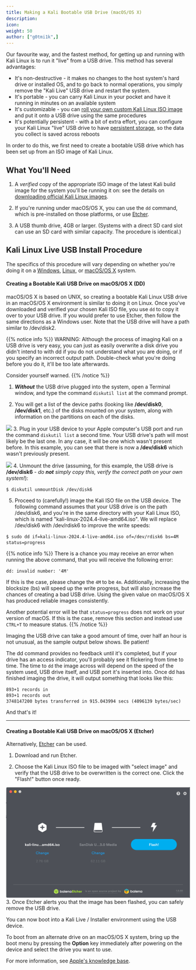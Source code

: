 ```yaml
---
title: Making a Kali Bootable USB Drive (macOS/OS X)
description:
icon:
weight: 50
author: ["g0tmi1k",]
---
```


Our favourite way, and the fastest method, for getting up and running with Kali Linux is to run it "live" from a USB drive. This method has several advantages:

- It's non-destructive - it makes no changes to the host system's hard drive or installed OS, and to go back to normal operations, you simply remove the "Kali Live" USB drive and restart the system.
- It's portable - you can carry Kali Linux in your pocket and have it running in minutes on an available system
- It's customizable - you can [roll your own custom Kali Linux ISO image](/docs/development/live-build-a-custom-kali-iso/) and put it onto a USB drive using the same procedures
- It's potentially persistent - with a bit of extra effort, you can configure your Kali Linux "live" USB drive to have [persistent storage](/docs/usb/usb-persistence/), so the data you collect is saved across reboots

In order to do this, we first need to create a bootable USB drive which has been set up from an ISO image of Kali Linux.

## What You'll Need

1. A _verified_ copy of the appropriate ISO image of the latest Kali build image for the system you'll be running it on: see the details on [downloading official Kali Linux images](/docs/introduction/download-official-kali-linux-images/).

2. If you're running under macOS/OS X, you can use the `dd` command, which is pre-installed on those platforms, or use [Etcher](https://www.balena.io/etcher/).

3. A USB thumb drive, 4GB or larger. (Systems with a direct SD card slot can use an SD card with similar capacity. The procedure is identical.)

## Kali Linux Live USB Install Procedure

The specifics of this procedure will vary depending on whether you're doing it on a [Windows](/docs/usb/live-usb-install-with-windows/), [Linux](/docs/usb/live-usb-install-with-linux/), or [macOS/OS X](/docs/usb/live-usb-install-with-mac/) system.

#### Creating a Bootable Kali USB Drive on macOS/OS X (DD)

macOS/OS X is based on UNIX, so creating a bootable Kali Linux USB drive in an macOS/OS X environment is similar to doing it on Linux. Once you've downloaded and verified your chosen Kali ISO file, you use `dd` to copy it over to your USB drive. If you would prefer to use Etcher, then follow the same directions as a Windows user. Note that the USB drive will have a path similar to /dev/disk2.

{{% notice info %}}
WARNING: Although the process of imaging Kali on a USB drive is very easy, you can just as easily overwrite a disk drive you didn't intend to with dd if you do not understand what you are doing, or if you specify an incorrect output path. Double-check what you're doing before you do it, it'll be too late afterwards.

Consider yourself warned.
{{% /notice %}}

1. **_Without_** the USB drive plugged into the system, open a Terminal window, and type the command `diskutil list` at the command prompt.

2. You will get a list of the device paths (looking like **/dev/disk0**, **/dev/disk1**, etc.) of the disks mounted on your system, along with information on the partitions on each of the disks.

![](TerminalScreenSnapz010.png)
3. Plug in your USB device to your Apple computer's USB port and run the command `diskutil list` a second time. Your USB drive's path will most likely be the last one. In any case, it will be one which wasn't present before. In this example, you can see that there is now a **/dev/disk6** which wasn't previously present.

![](TerminalScreenSnapz011.png)
4. Unmount the drive (assuming, for this example, the USB drive is **/dev/disk6** - _do **not** simply copy this, verify the correct path on your own system!_):

```console
$ diskutil unmountDisk /dev/disk6
```

5. Proceed to (carefully!) image the Kali ISO file on the USB device. The following command assumes that your USB drive is on the path /dev/disk6, and you're in the same directory with your Kali Linux ISO, which is named "kali-linux-2024.4-live-amd64.iso". We will replace /dev/disk6 with /dev/rdisk6 to improve the write speeds:

```console
$ sudo dd if=kali-linux-2024.4-live-amd64.iso of=/dev/rdisk6 bs=4M status=progress
```

{{% notice info %}}
There is a chance you may receive an error when running the above command, that you will receive the following error:

```plaintext
dd: invalid number: '4M'
```

If this is the case, please change the `4M` to be `4m`. Additionally, increasing the blocksize (bs) will speed up the write progress, but will also increase the chances of creating a bad USB drive. Using the given value on macOS/OS X has produced reliable images consistently.

Another potential error will be that `status=progress` does not work on your version of macOS. If this is the case, remove this section and instead use `CTRL+T` to measure status.
{{% /notice %}}

Imaging the USB drive can take a good amount of time, over half an hour is not unusual, as the sample output below shows. Be patient!

The dd command provides no feedback until it's completed, but if your drive has an access indicator, you'll probably see it flickering from time to time. The time to `dd` the image across will depend on the speed of the system used, USB drive itself, and USB port it's inserted into. Once dd has finished imaging the drive, it will output something that looks like this:

```plaintext
893+1 records in
893+1 records out
3748147200 bytes transferred in 915.043994 secs (4096139 bytes/sec)
```

And that's it!

- - -

#### Creating a Bootable Kali USB Drive on macOS/OS X (Etcher)

Alternatively, [Etcher](https://www.balena.io/etcher/) can be used.

1. Download and run Etcher.

2. Choose the Kali Linux ISO file to be imaged with "select image" and verify that the USB drive to be overwritten is the correct one. Click the "Flash!" button once ready.

![](kali-usb-install-windows.png)
3. Once Etcher alerts you that the image has been flashed, you can safely remove the USB drive.

You can now boot into a Kali Live / Installer environment using the USB device.

To boot from an alternate drive on an macOS/OS X system, bring up the boot menu by pressing the **Option** key immediately after powering on the device and select the drive you want to use.

For more information, see [Apple's knowledge base](https://support.apple.com/kb/ht1310).
